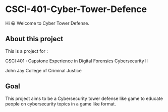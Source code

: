 # CSCI-401-Cyber-Tower-Defence

Hi 😀 Welcome to Cyber Tower Defense.

## About this project
This is a project for :

CSCI 401 :
Capstone Experience in Digital Forensics Cybersecurity II

John Jay College of Criminal Justice

## Goal
This project aims to be a Cybersecurity tower defense like game to educate people on 
cybersecurity topics in a game like format. 